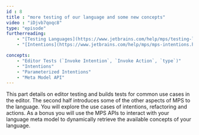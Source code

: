 ```yaml
---
id : 8
title : "more testing of our language and some new concepts"
video : "iDjvb7qoqc8"
type: "episode"
furtherreading:
    - "[Testing Languages](https://www.jetbrains.com/help/mps/testing-languages.html)"
    - "[Intentions](https://www.jetbrains.com/help/mps/mps-intentions.html)"

concepts:
    - "Editor Tests (`Invoke Intention`, `Invoke Action`, `type`)"
    - "Intentions"
    - "Parameterized Intentions"
    - "Meta Model API"
---
```


This part details on editor testing and builds tests for common use cases in the editor. The second half introduces some
of the other aspects of MPS to the language. You will explore the use cases of intentions, refactoring and actions. As a
bonus you will use the MPS APIs to interact with your language meta model to dynamically retrieve the available concepts
of your language.